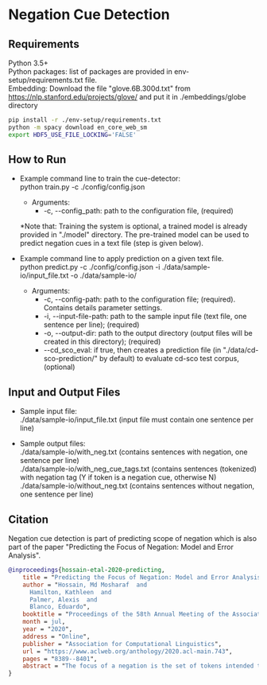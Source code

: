 Negation Cue Detection
===================================================================

## Requirements
Python 3.5+ \
Python packages: list of packages are provided in env-setup/requirements.txt file. \
Embedding: Download the file "glove.6B.300d.txt" from https://nlp.stanford.edu/projects/glove/ and put it in ./embeddings/globe directory

```bash
pip install -r ./env-setup/requirements.txt
python -m spacy download en_core_web_sm
export HDF5_USE_FILE_LOCKING='FALSE'
```


## How to Run

- Example command line to train the cue-detector: \
  python train.py -c ./config/config.json 
  + Arguments:
	  - -c, --config_path: path to the configuration file, (required)
  
  *Note that: Training the system is optional, a trained model is already provided in "./model" directory. The pre-trained model can be used to predict negation cues in a text file (step is given below).
	
- Example command line to apply prediction on a given text file. \
  python predict.py -c ./config/config.json -i ./data/sample-io/input_file.txt -o ./data/sample-io/
  + Arguments:
	  - -c, --config-path: path to the configuration file; (required). Contains details parameter settings.
	  - -i, --input-file-path: path to the sample input file (text file, one sentence per line); (required)
	  - -o, --output-dir: path to the output directory (output files will be created in this directory); (required)
	  - --cd_sco_eval: if true, then creates a prediction file (in "./data/cd-sco-prediction/" by default) to evaluate cd-sco test corpus, (optional)
  
## Input and Output Files
- Sample input file:   \
./data/sample-io/input_file.txt (input file must contain one sentence per line)

- Sample output files: \
./data/sample-io/with_neg.txt (contains sentences with negation, one sentence per line) \
./data/sample-io/with_neg_cue_tags.txt (contains sentences (tokenized) with negation tag (Y if token is a negation cue, otherwise N) \
./data/sample-io/without_neg.txt (contains sentences without negation, one sentence per line)


## Citation

Negation cue detection is part of predicting scope of negation which is also part of the paper "Predicting the Focus of Negation: Model and Error Analysis". 
```bibtex
@inproceedings{hossain-etal-2020-predicting,
    title = "Predicting the Focus of Negation: Model and Error Analysis",
    author = "Hossain, Md Mosharaf  and
      Hamilton, Kathleen  and
      Palmer, Alexis  and
      Blanco, Eduardo",
    booktitle = "Proceedings of the 58th Annual Meeting of the Association for Computational Linguistics",
    month = jul,
    year = "2020",
    address = "Online",
    publisher = "Association for Computational Linguistics",
    url = "https://www.aclweb.org/anthology/2020.acl-main.743",
    pages = "8389--8401",
    abstract = "The focus of a negation is the set of tokens intended to be negated, and a key component for revealing affirmative alternatives to negated utterances. In this paper, we experiment with neural networks to predict the focus of negation. Our main novelty is leveraging a scope detector to introduce the scope of negation as an additional input to the network. Experimental results show that doing so obtains the best results to date. Additionally, we perform a detailed error analysis providing insights into the main error categories, and analyze errors depending on whether the model takes into account scope and context information.",
}
```